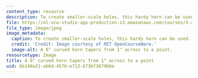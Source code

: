 ```yaml
---
content_type: resource
description: To create smaller-scale holes, this hardy horn can be used.
file: https://ol-ocw-studio-app-production.s3.amazonaws.com/courses/3-a04-modern-blacksmithing-and-physical-metallurgy-fall-2008/6b140a21ab6d4576e7136736f367966e_010.jpg
file_type: image/jpeg
image_metadata:
  caption: To create smaller-scale holes, this hardy horn can be used.
  credit: 'Credit: Image courtesy of MIT OpenCourseWare.'
  image-alt: A 6" curved horn tapers from 1" across to a point.
resourcetype: Image
title: A 6" curved horn tapers from 1" across to a point
uid: 6b140a21-ab6d-4576-e713-6736f367966e
---
```

